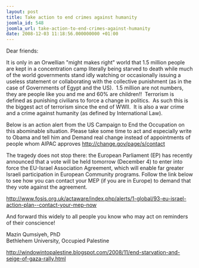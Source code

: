 ```yaml
---
layout: post
title: Take action to end crimes against humanity
joomla_id: 548
joomla_url: take-action-to-end-crimes-against-humanity
date: 2008-12-03 11:18:56.000000000 +01:00
---
```

<p>Dear friends:</p><p>It is only in an Orwellian &quot;might makes right&quot; world that 1.5 million people are kept in a concentration camp literally being starved to death while much of the world governments stand idly watching or occasionally issuing a useless statement or collaborating with the collective punishment (as in the case of Governments of Egypt and the US).&nbsp; 1.5 million are not numbers, they are people like you and me and 60% are children!!&nbsp; Terrorism is defined as punishing civilians to force a change in politics.&nbsp; As such this is the biggest act of terrorism since the end of WWII.&nbsp; It is also a war crime and a crime against humanity (as defined by International Law).&nbsp; </p><p>Below is an action alert from the US Campaign to End the Occupation on this abominable situation. Please take some time to act and especially write to Obama and tell him and Demand real change instead of appointments of people whom AIPAC approves <a href="http://change.gov/page/s/contact" target="_blank">http://change.gov/page/s/contact</a></p><p>The tragedy does not stop there: the European Parliament (EP) has recently announced that a vote will be held tomorrow (December 4) to enter into force the EU-Israel Association Agreement, which will enable far greater Israeli participation in European Community programs. Follow the link below to see how you can contact your MEP (if you are in Europe) to demand that they vote against the agreement.</p><p><a href="http://www.fosis.org.uk/actaware/index.php/alerts/1-global/93-eu-israel-action-plan--contact-your-mep-now" target="_blank">http://www.fosis.org.uk/actaware/index.php/alerts/1-global/93-eu-israel-action-plan--contact-your-mep-now</a></p><p>And forward this widely to all people you know who may act on reminders of their conscience!</p><p>Mazin Qumsiyeh, PhD<br />Bethlehem University, Occupied Palestine</p><p><a href="http://windowintopalestine.blogspot.com/2008/11/end-starvation-and-seige-of-gaza-rally.html" target="_blank">http://windowintopalestine.blogspot.com/2008/11/end-starvation-and-seige-of-gaza-rally.html</a></p><p><a href=""></a></p>
